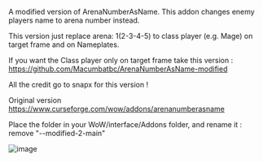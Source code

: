 A modified version of ArenaNumberAsName. This addon changes enemy players name to arena number instead.

This version just replace arena: 1(2-3-4-5) to class player (e.g. Mage) on target frame and on Nameplates.

If you want the Class player only on target frame take this version : https://github.com/Macumbatbc/ArenaNumberAsName-modified

All the credit go to snapx for this version !

Original version
https://www.curseforge.com/wow/addons/arenanumberasname

Place the folder in your WoW/interface/Addons folder, and rename it : remove "--modified-2-main"

![image](https://user-images.githubusercontent.com/85767653/124672063-b52d6f80-deb6-11eb-9f17-b667a5811ee4.png)
